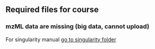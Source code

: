 ## Required files for course
### mzML data are missing (big data, cannot upload)


For singularity manual [go to singularity folder](singularity)
